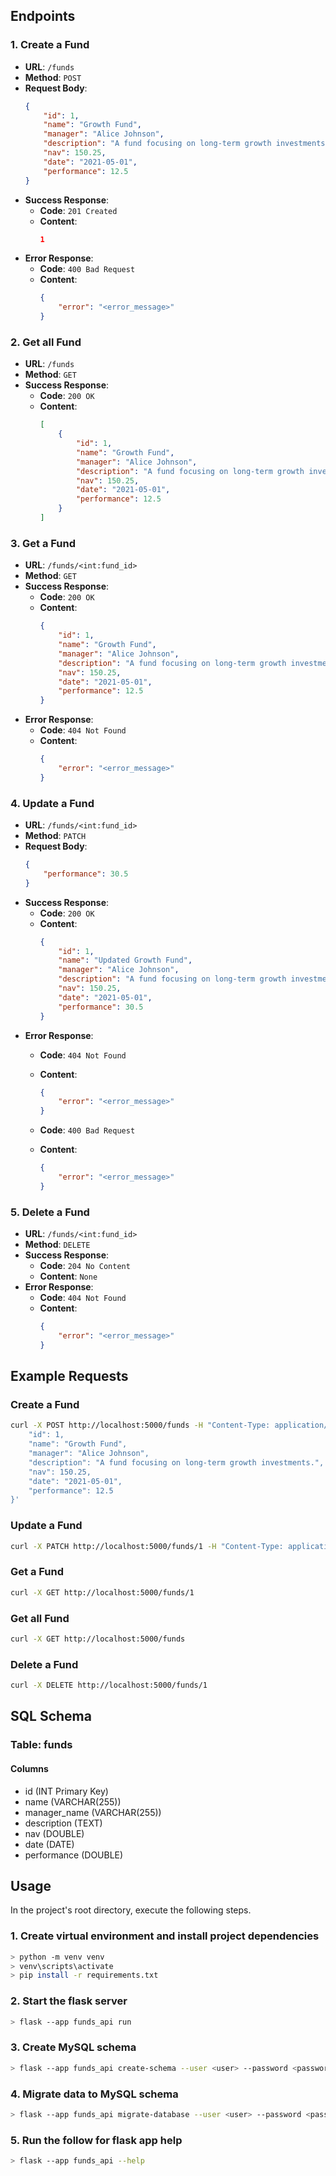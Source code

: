 ## Endpoints

### 1. Create a Fund

- **URL**: `/funds`
- **Method**: `POST`
- **Request Body**:
    ```json
    {
        "id": 1,
        "name": "Growth Fund",
        "manager": "Alice Johnson",
        "description": "A fund focusing on long-term growth investments.",
        "nav": 150.25,
        "date": "2021-05-01",
        "performance": 12.5
    }
    ```
- **Success Response**:
    - **Code**: `201 Created`
    - **Content**:
        ```json
        1
        ```
- **Error Response**:
    - **Code**: `400 Bad Request`
    - **Content**:
        ```json
        {
            "error": "<error_message>"
        }
        ```

### 2. Get all Fund

- **URL**: `/funds`
- **Method**: `GET`
- **Success Response**:
    - **Code**: `200 OK`
    - **Content**:
        ```json
        [
            {
                "id": 1,
                "name": "Growth Fund",
                "manager": "Alice Johnson",
                "description": "A fund focusing on long-term growth investments.",
                "nav": 150.25,
                "date": "2021-05-01",
                "performance": 12.5
            }
        ]
        ```

### 3. Get a Fund

- **URL**: `/funds/<int:fund_id>`
- **Method**: `GET`
- **Success Response**:
    - **Code**: `200 OK`
    - **Content**:
        ```json
        {
            "id": 1,
            "name": "Growth Fund",
            "manager": "Alice Johnson",
            "description": "A fund focusing on long-term growth investments.",
            "nav": 150.25,
            "date": "2021-05-01",
            "performance": 12.5
        }
        ```
- **Error Response**:
    - **Code**: `404 Not Found`
    - **Content**:
        ```json
        {
            "error": "<error_message>"
        }
        ```

### 4. Update a Fund

- **URL**: `/funds/<int:fund_id>`
- **Method**: `PATCH`
- **Request Body**:
    ```json
    {
        "performance": 30.5
    }
    ```
- **Success Response**:
    - **Code**: `200 OK`
    - **Content**:
        ```json
        {
            "id": 1,
            "name": "Updated Growth Fund",
            "manager": "Alice Johnson",
            "description": "A fund focusing on long-term growth investments.",
            "nav": 150.25,
            "date": "2021-05-01",
            "performance": 30.5
        }
        ```
- **Error Response**:
    - **Code**: `404 Not Found`
    - **Content**:
        ```json
        {
            "error": "<error_message>"
        }
        ```

    - **Code**: `400 Bad Request`
    - **Content**:
        ```json
        {
            "error": "<error_message>"
        }
        ```

### 5. Delete a Fund

- **URL**: `/funds/<int:fund_id>`
- **Method**: `DELETE`
- **Success Response**:
    - **Code**: `204 No Content`
    - **Content**: `None`
- **Error Response**:
    - **Code**: `404 Not Found`
    - **Content**:
        ```json
        {
            "error": "<error_message>"
        }
        ```

## Example Requests

### Create a Fund

```bash
curl -X POST http://localhost:5000/funds -H "Content-Type: application/json" -d '{
    "id": 1,
    "name": "Growth Fund",
    "manager": "Alice Johnson",
    "description": "A fund focusing on long-term growth investments.",
    "nav": 150.25,
    "date": "2021-05-01",
    "performance": 12.5
}'
```

### Update a Fund

```bash
curl -X PATCH http://localhost:5000/funds/1 -H "Content-Type: application/json" -d '{"performance": 12.5}'
```

### Get a Fund

```bash
curl -X GET http://localhost:5000/funds/1
```

### Get all Fund

```bash
curl -X GET http://localhost:5000/funds
```

### Delete a Fund

```bash
curl -X DELETE http://localhost:5000/funds/1
```


## SQL Schema

### Table: funds

#### Columns

- id (INT Primary Key)
- name (VARCHAR(255))
- manager_name (VARCHAR(255))
- description (TEXT)
- nav (DOUBLE)
- date (DATE)
- performance (DOUBLE)


## Usage

In the project's root directory, execute the following steps.

### 1. Create virtual environment and install project dependencies

```bash
> python -m venv venv
> venv\scripts\activate
> pip install -r requirements.txt
```

### 2. Start the flask server

```bash
> flask --app funds_api run
```

### 3. Create MySQL schema

```bash
> flask --app funds_api create-schema --user <user> --password <password>
```


### 4. Migrate data to MySQL schema

```bash
> flask --app funds_api migrate-database --user <user> --password <password>
```


### 5. Run the follow for flask app help

```bash
> flask --app funds_api --help
```
